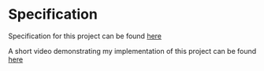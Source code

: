 # Specification

Specification for this project can be found [here](https://cs50.harvard.edu/web/2020/projects/4/network/#specification)

A short video demonstrating my implementation of this project can be found [here](https://youtu.be/5OhEeAsMOBA)
